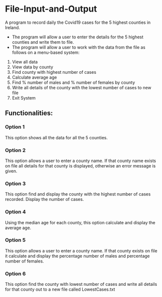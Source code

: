 # File-Input-and-Output

<!-- ABOUT THE PROJECT -->
A program to record daily the Covid19 cases for the 5 highest counties in Ireland.
* The program will allow a user to enter the details for the 5 highest counties and write them to file.
* The program will allow a user to work with the data from the file as follows on a menu-based system:

1. View all data
2. View data by county
3. Find county with highest number of cases
4. Calculate average age
5. Find % number of males and % number of females by county
6. Write all details of the county with the lowest number of cases to new file
0. Exit System

## Functionalities:
 
### Option 1
This option shows all the data for all the 5 counties.
### Option 2
This option allows a user to enter a county name. If that county name exists on file all details for that county is displayed, otherwise an error message is given.
### Option 3
This option find and display the county with the highest number of cases recorded. Display the number of cases.
### Option 4
Using the median age for each county, this option calculate and display the average age.
### Option 5
This option allows a user to enter a county name. If that county exists on file it calculate and display the percentage number of males and percentage number of females.
### Option 6
This option find the county with lowest number of cases and write all details for that county out to a new file called LowestCases.txt
